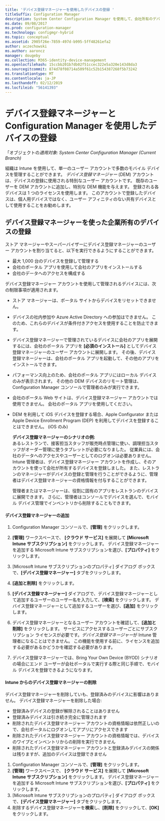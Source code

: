 ```yaml
---
title: 'デバイス登録マネージャーを使用したデバイスの登録 '
titleSuffix: Configuration Manager
description: System Center Configuration Manager を使用して、会社所有のデバイスをデバイス登録マネージャー アカウントで登録します。
ms.date: 09/08/2017
ms.prod: configuration-manager
ms.technology: configmgr-hybrid
ms.topic: conceptual
ms.assetid: 2905f26e-7859-497d-b995-5ff48261efa2
author: aczechowski
ms.author: aaroncz
manager: dougeby
ms.collection: M365-identity-device-management
ms.openlocfilehash: 15ccbb201b7db02f51ccec322e5a320e143d8da3
ms.sourcegitcommit: 874d78f08714a509f61c52b154387268f5b73242
ms.translationtype: MT
ms.contentlocale: ja-JP
ms.lasthandoff: 02/12/2019
ms.locfileid: "56141393"
---
```

# <a name="enroll-devices-with-device-enrollment-manager-with-configuration-manager"></a>デバイス登録マネージャーと Configuration Manager を使用したデバイスの登録

「オブジェクトの*適用対象: System Center Configuration Manager (Current Branch)*

組織は Intune を使用して、単一のユーザー アカウントで多数のモバイル デバイスを管理することができます。 *デバイス登録マネージャー* (DEM) アカウントは、デバイスの登録に使用される特別なユーザー アカウントです。 既存のユーザーを DEM アカウントに追加し、特別な DEM 機能を与えます。 登録される各デバイスは 1 つのライセンスを使用します。 このアカウントで登録したデバイスは、個人用デバイスではなく、ユーザー アフィニティのない共有デバイスとして使用することをお勧めします。  

## <a name="enroll-corporate-owned-devices-with-the-device-enrollment-manager"></a>デバイス登録マネージャーを使った企業所有のデバイスの登録  
 ストア マネージャーやスーパーバイザーにデバイス登録マネージャーのユーザー アカウントを割り当てると、以下を実行できるようにすることができます。  

-   最大 1,000 台のデバイスを登録して管理する  
-   会社のポータル アプリを使用して会社のアプリをインストールする  
-   会社のデータへのアクセスを構成する  

デバイス登録マネージャー アカウントを使用して管理されるデバイスには、次の制限事項が適用されます。

- ストア マネージャーは、ポータル サイトからデバイスをリセットできません。  
- デバイスの社内参加や Azure Active Directory への参加はできません。 このため、これらのデバイスが条件付きアクセスを使用することを防止できます。
- デバイス登録マネージャーで管理されているデバイスに会社のアプリを展開するには、会社のポータル アプリを **[必須のインストール]** としてデバイス登録マネージャーのユーザー アカウントに展開します。 その後、デバイス登録マネージャーは、会社のポータル アプリを起動して、その他のアプリをインストールできます。
- パフォーマンス向上のため、会社のポータル アプリにはローカル デバイスのみが表示されます。 その他の DEM デバイスのリモート管理は、Configuration Manager コンソールで管理者のみが実行できます。
- 会社のポータル Web サイトは、デバイス登録マネージャー アカウントでは使用できません。 会社のポータル アプリを使用してください。
- DEM を利用して iOS デバイスを登録する場合、Apple Configurator または Apple Device Enrollment Program (DEP) を利用してデバイスを登録することはできません。 (iOS のみ) 

  **デバイス登録マネージャーのシナリオの例:**   
  あるレストランで、接客担当スタッフが販売時点管理に使い、調理担当スタッフがオーダー管理に使うタブレットが必要になりました。 従業員には、会社のデータへのアクセスやユーザーとしてのログオンは必要ありません。 Intune 管理者は、デバイス登録マネージャー アカウントを作成し、そのアカウントを使って会社が所有するデバイスを登録しました。 また、レストランのマネージャーがデバイスの登録と管理を行うことができるように、管理者はデバイス登録マネージャーの資格情報を付与することができます。  

  管理者またはマネージャーは、役割に固有のアプリをレストランのデバイスに展開できます。 さらに、管理者はコンソールでデバイスを選んで、モバイル デバイス管理でインベントリから削除することもできます。  

#### <a name="add-a-device-enrollment-manager"></a>デバイス登録マネージャーの追加  

1.  Configuration Manager コンソールで、**[管理]** をクリックします。  

2.  **[管理]** ワークスペースで、 **[クラウド サービス]** を展開して **[Microsoft Intune サブスクリプション]** をクリックします。 デバイス登録マネージャーを追加する Microsoft Intune サブスクリプションを選び、**[プロパティ]** をクリックします。  

3.  [Microsoft Intune サブスクリプションのプロパティ] ダイアログ ボックスで、**[デバイス登録マネージャー]** タブをクリックします。  

4.  **[追加と削除]** をクリックします。  

5.  **[デバイス登録マネージャー]** ダイアログで、デバイス登録マネージャーとして追加するユーザーのユーザー名を入力して、**[検索]** をクリックします。 デバイス登録マネージャーとして追加するユーザーを選び、**[追加]** をクリックします。  

6.  デバイス登録マネージャーとなるユーザー アカウントを確認して、**[追加と削除]** をクリックします。  サービスにアクセスするユーザーごとにサブスクリプション ライセンスが必要です。*デバイス登録マネージャー*が Intune 管理者になることはできません。 この機能を使用する前に、ライセンスを追加する必要があるかどうかを確認する必要があります。  

7.  デバイス登録マネージャーでは、Bring Your Own Device (BYOD) シナリオの場合にエンド ユーザーが会社ポータルで実行する際と同じ手順で、モバイル デバイスを登録できるようになります。  

#### <a name="delete-a-device-enrollment-manager-from-intune"></a>Intune からのデバイス登録マネージャーの削除  
デバイス登録マネージャーを削除していも、登録済みのデバイスに影響はありません。 デバイス登録マネージャーを削除した場合:  
- 登録済みデバイスの登録が解除されることはありません  
- 登録済みデバイスは引き続き完全に管理されます  
- 削除されたデバイス登録マネージャー アカウントの資格情報は依然正しいので、会社ポータルにログオンしてアプリにアクセスできます  
- 削除されたデバイス登録マネージャー アカウントの資格情報では、デバイスのワイプとインベントリからの削除を実行できません  
- 削除されたデバイス登録マネージャー アカウントと登録済みデバイスの関係は残りますが、追加のデバイスは登録できません

1.  Configuration Manager コンソールで、**[管理]** をクリックします。  
2.  **[管理]** ワークスペースで、 **[クラウド サービス]** を展開して **[Microsoft Intune サブスクリプション]** をクリックします。 デバイス登録マネージャーを追加する Microsoft Intune サブスクリプションを選び、**[プロパティ]** をクリックします。  
3.  [Microsoft Intune サブスクリプションのプロパティ] ダイアログ ボックスで、**[デバイス登録マネージャー]** タブをクリックします。  
4.  削除するデバイス登録マネージャーを**検索**し、**[削除]** をクリックして、**[OK]** をクリックします。  
